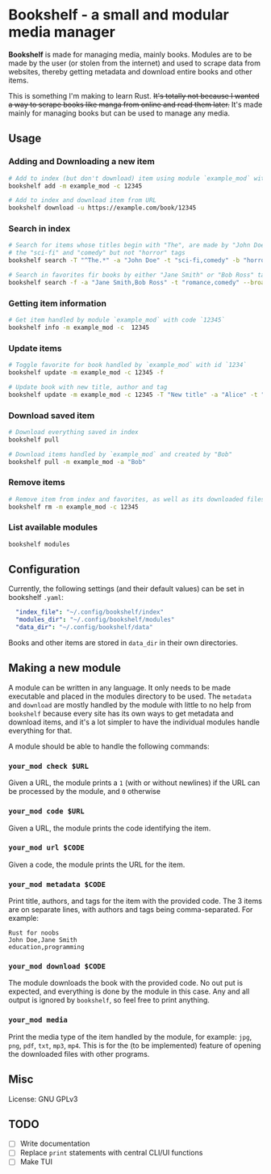# Bookshelf - a small and modular media manager

**Bookshelf** is made for managing media, mainly books. Modules are to be made by the user (or stolen from the internet) and used to scrape data from websites, thereby getting metadata and download entire books and other items.

This is something I'm making to learn Rust. ~~It's totally not because I wanted a way to scrape books like manga from online and read them later.~~ It's made mainly for managing books but can be used to manage any media.

## Usage

### Adding and Downloading a new item

```sh
# Add to index (but don't download) item using module `example_mod` with code `12345`
bookshelf add -m example_mod -c 12345

# Add to index and download item from URL
bookshelf download -u https://example.com/book/12345
```

### Search in index

```sh
# Search for items whose titles begin with "The", are made by "John Doe" have
# the "sci-fi" and "comedy" but not "horror" tags
bookshelf search -T "^The.*" -a "John Doe" -t "sci-fi,comedy" -b "horror"

# Search in favorites fir books by either "Jane Smith" or "Bob Ross" tagged "romance" or "comedy"
bookshelf search -f -a "Jane Smith,Bob Ross" -t "romance,comedy" --broad_search
```

### Getting item information

```sh
# Get item handled by module `example_mod` with code `12345`
bookshelf info -m example_mod -c  12345
```

### Update items

```sh
# Toggle favorite for book handled by `example_mod` with id `1234`
bookshelf update -m example_mod -c 12345 -f

# Update book with new title, author and tag
bookshelf update -m example_mod -c 12345 -T "New title" -a "Alice" -t "comedy,horror"
```

### Download saved item

```sh
# Download everything saved in index
bookshelf pull

# Download items handled by `example_mod` and created by "Bob"
bookshelf pull -m example_mod -a "Bob"
```

### Remove items

```sh
# Remove item from index and favorites, as well as its downloaded files
bookshelf rm -m example_mod -c 12345
```

### List available modules

```sh
bookshelf modules
```

## Configuration

Currently, the following settings (and their default values) can be set in bookshelf `.yaml`:

```yaml
  "index_file": "~/.config/bookshelf/index"
  "modules_dir": "~/.config/bookshelf/modules"
  "data_dir": "~/.config/bookshelf/data"
```

Books and other items are stored in `data_dir` in their own directories.

## Making a new module

A module can be written in any language. It only needs to be made executable and placed in the modules directory to be used. The `metadata` and `download` are mostly handled by the module with little to no help from `bookshelf` because every site has its own ways to get metadata and download items, and it's a lot simpler to have the individual modules handle everything for that.

A module should be able to handle the following commands:

### `your_mod check $URL`

Given a URL, the module prints a `1` (with or without newlines) if the URL can be processed by the module, and `0` otherwise

### `your_mod code $URL`

Given a URL, the module prints the code identifying the item.

### `your_mod url $CODE`

Given a code, the module prints the URL for the item.

### `your_mod metadata $CODE`

Print title, authors, and tags for the item with the provided code. The 3 items are on separate lines, with authors and tags being comma-separated. For example:

```
Rust for noobs
John Doe,Jane Smith
education,programming
```

### `your_mod download $CODE`

The module downloads the book with the provided code. No out put is expected, and everything is done by the module in this case. Any and all output is ignored by `bookshelf`, so feel free to print anything.

### `your_mod media`

Print the media type of the item handled by the module, for example: `jpg`, `png`, `pdf`, `txt`, `mp3`, `mp4`. This is for the (to be implemented) feature of opening the downloaded files with other programs.

## Misc

License: GNU GPLv3

## TODO

- [ ] Write documentation
- [ ] Replace `print` statements with central CLI/UI functions
- [ ] Make TUI
